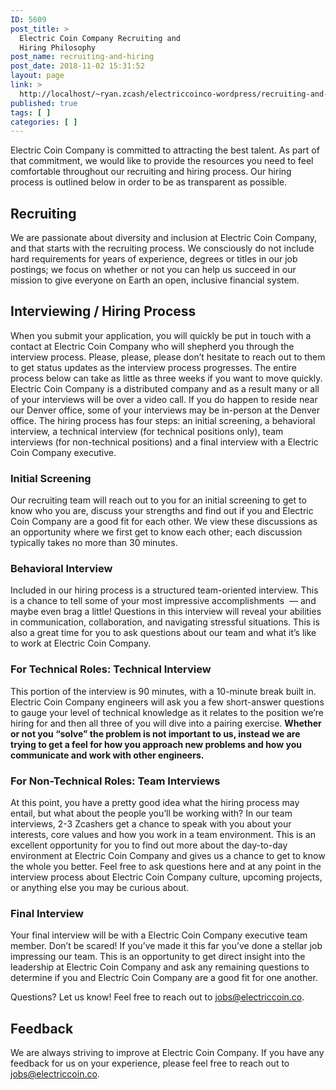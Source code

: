 ```yaml
---
ID: 5609
post_title: >
  Electric Coin Company Recruiting and
  Hiring Philosophy
post_name: recruiting-and-hiring
post_date: 2018-11-02 15:31:52
layout: page
link: >
  http://localhost/~ryan.zcash/electriccoinco-wordpress/recruiting-and-hiring/
published: true
tags: [ ]
categories: [ ]
---
```

<!-- wp:paragraph -->
<p>Electric Coin Company is committed to attracting the best talent. As part of that commitment, we would like to provide the resources you need to feel comfortable throughout our recruiting and hiring process. Our hiring process is outlined below in order to be as transparent as possible.</p>
<!-- /wp:paragraph -->

<!-- wp:heading -->
<h2>Recruiting</h2>
<!-- /wp:heading -->

<!-- wp:paragraph -->
<p>We are passionate about diversity and inclusion at Electric Coin Company, and that starts with the recruiting process. We consciously do not include hard requirements for years of experience, degrees or titles in our job postings; we focus on whether or not you can help us succeed in our mission to give everyone on Earth an open, inclusive financial system.</p>
<!-- /wp:paragraph -->

<!-- wp:heading -->
<h2>Interviewing / Hiring Process</h2>
<!-- /wp:heading -->

<!-- wp:paragraph -->
<p>When you submit your application, you will quickly be put in touch with a contact at Electric Coin Company who will shepherd you through the interview process. Please, please, please don’t hesitate to reach out to them to get status updates as the interview process progresses. The entire process below can take as little as three weeks if you want to move quickly. Electric Coin Company is a distributed company and as a result many or all of your interviews will be over a video call. If you do happen to reside near our Denver office, some of your interviews may be in-person at the Denver office. The hiring process has four steps: an initial screening, a behavioral interview, a technical interview (for technical positions only), team interviews (for non-technical positions) and a final interview with a Electric Coin Company executive.</p>
<!-- /wp:paragraph -->

<!-- wp:heading {"level":3} -->
<h3>Initial Screening</h3>
<!-- /wp:heading -->

<!-- wp:paragraph -->
<p>Our recruiting team will reach out to you for an initial screening to get to know who you are, discuss your strengths and find out if you and Electric Coin Company are a good fit for each other. We view these discussions as an opportunity where we first get to know each other; each discussion typically takes no more than 30 minutes.</p>
<!-- /wp:paragraph -->

<!-- wp:heading {"level":3} -->
<h3>Behavioral Interview<br></h3>
<!-- /wp:heading -->

<!-- wp:paragraph -->
<p>Included in our hiring process is a structured team-oriented interview. This is a chance to tell some of your most impressive accomplishments  — and maybe even brag a little! Questions in this interview will reveal your abilities in communication, collaboration, and navigating stressful situations. This is also a great time for you to ask questions about our team and what it’s like to work at Electric Coin Company.</p>
<!-- /wp:paragraph -->

<!-- wp:heading {"level":3} -->
<h3>For Technical Roles: Technical Interview</h3>
<!-- /wp:heading -->

<!-- wp:paragraph -->
<p>This portion of the interview is 90 minutes, with a 10-minute break built in. Electric Coin Company engineers will ask you a few short-answer questions to gauge your level of technical knowledge as it relates to the position we’re hiring for and then all three of you will dive into a pairing exercise. <strong>Whether or not you “solve” the problem is not important to us, instead we are trying to get a feel for how you approach new problems and how you communicate and work with other engineers.</strong></p>
<!-- /wp:paragraph -->

<!-- wp:heading {"level":3} -->
<h3>For Non-Technical Roles: Team Interviews</h3>
<!-- /wp:heading -->

<!-- wp:paragraph -->
<p>At this point, you have a pretty good idea what the hiring process may entail, but what about the people you’ll be working with? In our team interviews, 2-3 Zcashers get a chance to speak with you about your interests, core values and how you work in a team environment. This is an excellent opportunity for you to find out more about the day-to-day environment at Electric Coin Company and gives us a chance to get to know the whole you better. Feel free to ask questions here and at any point in the interview process about Electric Coin Company culture, upcoming projects, or anything else you may be curious about.</p>
<!-- /wp:paragraph -->

<!-- wp:heading {"level":3} -->
<h3>Final Interview</h3>
<!-- /wp:heading -->

<!-- wp:paragraph -->
<p>Your final interview will be with a Electric Coin Company executive team member. Don’t be scared! If you’ve made it this far you’ve done a stellar job impressing our team. This is an opportunity to get direct insight into the leadership at Electric Coin Company and ask any remaining questions to determine if you and Electric Coin Company are a good fit for one another.</p>
<!-- /wp:paragraph -->

<!-- wp:paragraph -->
<p>Questions? Let us know! Feel free to reach out to <a href="mailto:jobs@electriccoin.co">jobs@electriccoin.co</a>.</p>
<!-- /wp:paragraph -->

<!-- wp:heading -->
<h2>Feedback</h2>
<!-- /wp:heading -->

<!-- wp:paragraph -->
<p>We are always striving to improve at Electric Coin Company. If you have any feedback for us on your experience, please feel free to reach out to <a href="mailto:jobs@electriccoin.co">jobs@electriccoin.co</a>.</p>
<!-- /wp:paragraph -->